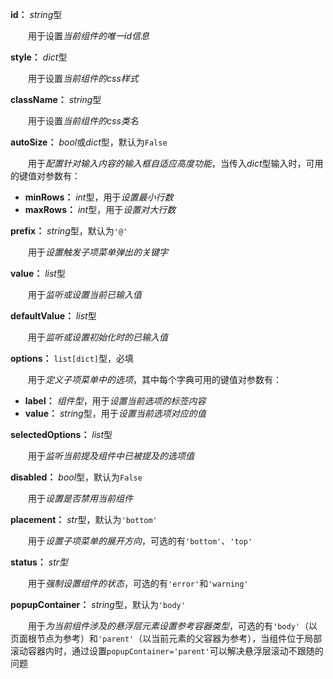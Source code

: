 **id：** *string*型

　　用于设置*当前组件的唯一id信息*

**style：** *dict*型

　　用于设置*当前组件的css样式*

**className：** *string*型

　　用于设置*当前组件的css类名*

**autoSize：** *bool*或*dict*型，默认为`False`

　　用于*配置针对输入内容的输入框自适应高度功能*，当传入*dict*型输入时，可用的键值对参数有：

- **minRows：** *int*型，用于*设置最小行数*
- **maxRows：** *int*型，用于*设置对大行数*

**prefix：** *string*型，默认为`'@'`

　　用于*设置触发子项菜单弹出的关键字*

**value：** *list*型

　　用于*监听或设置当前已输入值*

**defaultValue：** *list*型

　　用于*监听或设置初始化时的已输入值*

**options：** `list[dict]`型，必填

　　用于*定义子项菜单中的选项*，其中每个字典可用的键值对参数有：

- **label：** *组件型*，用于*设置当前选项的标签内容*
- **value：** *string*型，用于*设置当前选项对应的值*

**selectedOptions：** *list*型

　　用于*监听当前提及组件中已被提及的选项值*

**disabled：** *bool*型，默认为`False`

　　用于*设置是否禁用当前组件*

**placement：** *str*型，默认为`'bottom'`

　　用于*设置子项菜单的展开方向*，可选的有`'bottom'`、`'top'`

**status：** *str型*

　　用于*强制设置组件的状态*，可选的有`'error'`和`'warning'`

**popupContainer：** *string*型，默认为`'body'`

　　用于*为当前组件涉及的悬浮层元素设置参考容器类型*，可选的有`'body'`（以页面根节点为参考）和`'parent'`（以当前元素的父容器为参考），当组件位于局部滚动容器内时，通过设置`popupContainer='parent'`可以解决悬浮层滚动不跟随的问题